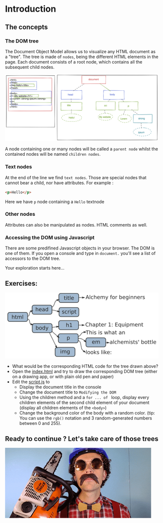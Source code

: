# Introduction

## The concepts

### The DOM tree

The Document Object Model allows us to visualize any HTML document as a "tree". The tree is made of `nodes`, being the different HTML elements in the page. Each document consists of a root node, which contains all the subsequent child nodes.

![A simple DOM tree](../0.Resources/tree.svg)

A node containing one or many nodes will be called a `parent node` whilst the contained nodes will be named `children nodes`.


### Text nodes

At the end of the line we find `text nodes`. Those are special nodes that cannot bear a child, nor have attributes. For example :
```html
<p>Hello</p>
```

Here we have `p` node containing a `Hello` textnode

### Other nodes

Attributes can also be manipulated as nodes. HTML comments as well.

### Accessing the DOM using Javascript

There are some predifined Javascript objects in your browser. The DOM is one of them. If you open a console and type in `document.` you'll see a list of accessors to the DOM tree.

Your exploration starts here...


## Exercises:

![A simple DOM tree](../0.Resources/treetocode.png)

- What would be the corresponding HTML code for the tree drawn above?
- Open the [index.html](./index.html) and try to draw the corresponding DOM tree (either on a drawing app, or with plain old pen and paper)
- Edit the [script.js](./script.js) to
  - Display the document title in the console
  - Change the document title to `Modifying the DOM`
  - Using the children method and a `for ... of ` loop, display every children elements of the second child element of your document (display all children elements of the `<body>`)
  - Change the background color of the body with a random color. (tip: You can use the `rgb()` notation and 3 random-generated numbers between 0 and 255).


## Ready to continue ? Let's take care of those trees

![Let's go](../0.Resources/lumber.gif)
